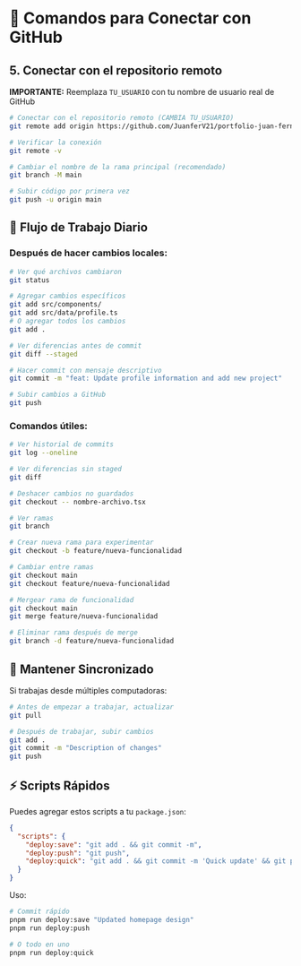 # 🚀 Comandos para Conectar con GitHub

## 5. Conectar con el repositorio remoto

**IMPORTANTE:** Reemplaza `TU_USUARIO` con tu nombre de usuario real de GitHub

```bash
# Conectar con el repositorio remoto (CAMBIA TU_USUARIO)
git remote add origin https://github.com/JuanferV21/portfolio-juan-fernando.git

# Verificar la conexión
git remote -v

# Cambiar el nombre de la rama principal (recomendado)
git branch -M main

# Subir código por primera vez
git push -u origin main
```

## 📝 Flujo de Trabajo Diario

### Después de hacer cambios locales:

```bash
# Ver qué archivos cambiaron
git status

# Agregar cambios específicos
git add src/components/
git add src/data/profile.ts
# O agregar todos los cambios
git add .

# Ver diferencias antes de commit
git diff --staged

# Hacer commit con mensaje descriptivo
git commit -m "feat: Update profile information and add new project"

# Subir cambios a GitHub
git push
```

### Comandos útiles:

```bash
# Ver historial de commits
git log --oneline

# Ver diferencias sin staged
git diff

# Deshacer cambios no guardados
git checkout -- nombre-archivo.tsx

# Ver ramas
git branch

# Crear nueva rama para experimentar
git checkout -b feature/nueva-funcionalidad

# Cambiar entre ramas
git checkout main
git checkout feature/nueva-funcionalidad

# Mergear rama de funcionalidad
git checkout main
git merge feature/nueva-funcionalidad

# Eliminar rama después de merge
git branch -d feature/nueva-funcionalidad
```

## 🔄 Mantener Sincronizado

Si trabajas desde múltiples computadoras:

```bash
# Antes de empezar a trabajar, actualizar
git pull

# Después de trabajar, subir cambios
git add .
git commit -m "Description of changes"
git push
```

## ⚡ Scripts Rápidos

Puedes agregar estos scripts a tu `package.json`:

```json
{
  "scripts": {
    "deploy:save": "git add . && git commit -m",
    "deploy:push": "git push",
    "deploy:quick": "git add . && git commit -m 'Quick update' && git push"
  }
}
```

Uso:
```bash
# Commit rápido
pnpm run deploy:save "Updated homepage design"
pnpm run deploy:push

# O todo en uno
pnpm run deploy:quick
```